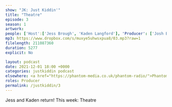 ```yaml
---
show: "JK: Just Kiddin'"
title: "Theatre"
episode: 3
season: 1
artwork: 
people: ['Host':['Jess Brough', 'Kaden Langford'], 'Producer': ['Josh Brunning']]
mp3: https://www.dropbox.com/s/muxye5uhwsxpua8/03.mp3?raw=1
filelength: 211087360
duration: 5277
explicit: No

layout: podcast
date: 2021-12-01 18:00 +0000
categories: justkiddin podcast
elsewhere: <a href="https://phantom-media.co.uk/phantom-radio/">Phantom Media</a>
roles: Producer
permalink: /justkiddin/3
---
```


Jess and Kaden return! This week: Theatre

